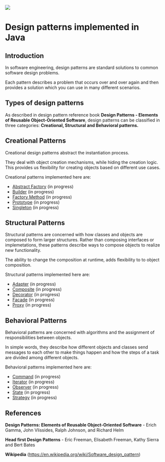 <a href="https://sonarcloud.io/dashboard/index/com.gentaliti%3Ajava-design-patterns"><img src="https://sonarcloud.io//api/badges/gate?key=com.gentaliti%3Ajava-design-patterns"/></a>

# Design patterns implemented in Java 

## Introduction
In software engineering, design patterns are standard solutions to common software design problems.

Each pattern describes a problem that occurs over and over again and then provides a solution which you can use in many different scenarios.

## Types of design patterns

As described in design pattern reference book <b>Design Patterns - Elements of Reusable Object-Oriented Software</b>, design patterns can be classified in three categories: <b>Creational, Structural and Behavioral patterns.</b>

## Creational Patterns
Creational design patterns abstract the instantiation process. 

They deal with object creation mechanisms, while hiding the creation logic. This provides us flexibility for creating objects based on different use cases.

Creational patterns implemented here are:
- [Abstract Factory](https://github.com/gentaliti/javadesignpatterns/tree/master/factory) (in progress)
- [Builder](https://github.com/gentaliti/javadesignpatterns/tree/master/builder) (in progress)
- [Factory Method](https://github.com/gentaliti/javadesignpatterns/tree/master/factory) (in progress)
- [Prototype](https://github.com/gentaliti/javadesignpatterns/tree/master/prototype) (in progress)
- [Singleton](https://github.com/gentaliti/javadesignpatterns/tree/master/singleton) (in progress)

## Structural Patterns
Structural patterns are concerned with how classes and objects are composed to form larger structures. Rather than composing interfaces or implemetations, these patterns describe ways to compose objects to realize new functionality.

The ability to change the composition at runtime, adds flexibility to to object composition.

Structural patterns implemented here are:
- [Adapter](https://github.com/gentaliti/javadesignpatterns/tree/master/adapter) (in progress)
- [Composite](https://github.com/gentaliti/javadesignpatterns/tree/master/composite) (in progress)
- [Decorator](https://github.com/gentaliti/javadesignpatterns/tree/master/decorator) (in progress)
- [Facade](https://github.com/gentaliti/javadesignpatterns/tree/master/facade) (in progress)
- [Proxy](https://github.com/gentaliti/javadesignpatterns/tree/master/proxy) (in progress)

## Behavioral Patterns
Behavioral patterns are concerned with algorithms and the assignment of responsibilities
between objects.

In simple words, they describe how different objects and classes send messages to each other to make things happen and how the steps of a task are divided among different objects.

Behavioral patterns implemented here are:
- [Command](https://github.com/gentaliti/javadesignpatterns/tree/master/command) (in progress)
- [Iterator](https://github.com/gentaliti/javadesignpatterns/tree/master/iterator) (in progress)
- [Observer](https://github.com/gentaliti/javadesignpatterns/tree/master/observer) (in progress)
- [State](https://github.com/gentaliti/javadesignpatterns/tree/master/state) (in progress)
- [Strategy](https://github.com/gentaliti/javadesignpatterns/tree/master/strategy) (in progress)

## References
<b>Design Patterns: Elements of Reusable Object-Oriented Software</b> - Erich Gamma, John Vlissides, Ralph Johnson, and Richard Helm

<b>Head first Design Patterns</b> - Eric Freeman, Elisabeth Freeman, Kathy Sierra and Bert Bates

<b>Wikipedia</b> (https://en.wikipedia.org/wiki/Software_design_pattern) 
